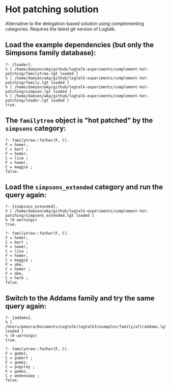 # Hot patching solution

Alternative to the delegation-based solution using complementing categories.
Requires the latest git version of Logtalk.

## Load the example dependencies (but only the Simpsons family database):

	?- {loader}.
	% [ /home/damien/wkp/github/logtalk-experiments/complement-hot-patching/familytree.lgt loaded ]
	% [ /home/damien/wkp/github/logtalk-experiments/complement-hot-patching/family.lgt loaded ]
	% [ /home/damien/wkp/github/logtalk-experiments/complement-hot-patching/simpson.lgt loaded ]
	% [ /home/damien/wkp/github/logtalk-experiments/complement-hot-patching/loader.lgt loaded ]
	true.

## The `familytree` object is "hot patched" by the `simpsons` category:

	?- familytree::father(F, C).
	F = homer,
	C = bart ;
	F = homer,
	C = lisa ;
	F = homer,
	C = maggie ;
	false.

## Load the `simpsons_extended` category and run the query again:

	?- {simpsons_extended}.
	% [ /home/damien/wkp/github/logtalk-experiments/complement-hot-patching/simpsons_extended.lgt loaded ]
	% (0 warnings)
	true.

	?- familytree::father(F, C).
	F = homer,
	C = bart ;
	F = homer,
	C = lisa ;
	F = homer,
	C = maggie ;
	F = abe,
	C = homer ;
	F = abe,
	C = herb ;
	false.

## Switch to the Addams family and try the same query again:

	?- {addams}.
	% [ /Users/pmoura/Documents/Logtalk/logtalk3/examples/family/alt/addams.lgt loaded ]
	% (0 warnings)
	true.

	?- familytree::father(F, C).
	F = gomez,
	C = pubert ;
	F = gomez,
	C = pugsley ;
	F = gomez,
	C = wednesday ;
	false.
